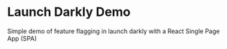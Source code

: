 # Launch Darkly Demo

Simple demo of feature flagging in launch darkly with a React Single Page App (SPA) 
